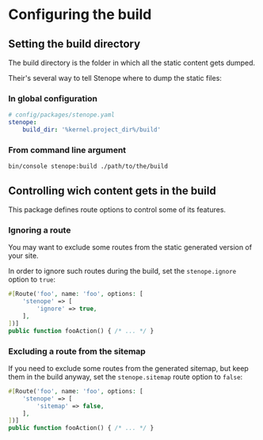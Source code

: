 # Configuring the build

## Setting the build directory

The build directory is the folder in which all the static content gets dumped.

Their's several way to tell Stenope where to dump the static files:

### In global configuration

```yaml
# config/packages/stenope.yaml
stenope:
    build_dir: '%kernel.project_dir%/build'
```

### From command line argument

```shell
bin/console stenope:build ./path/to/the/build
```

## Controlling wich content gets in the build

This package defines route options to control some of its features.

### Ignoring a route

You may want to exclude some routes from the static generated version of your site.

In order to ignore such routes during the build, set the `stenope.ignore` option to `true`:

```php
#[Route('foo', name: 'foo', options: [
    'stenope' => [
        'ignore' => true,
    ],
])]
public function fooAction() { /* ... */ }
```

### Excluding a route from the sitemap

If you need to exclude some routes from the generated sitemap, but keep them in the build anyway, set the `stenope.sitemap` route option to `false`:

```php
#[Route('foo', name: 'foo', options: [
    'stenope' => [
        'sitemap' => false,
    ],
])]
public function fooAction() { /* ... */ }
```

